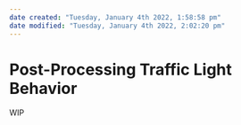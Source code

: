 ```yaml
---
date created: "Tuesday, January 4th 2022, 1:58:58 pm"
date modified: "Tuesday, January 4th 2022, 2:02:20 pm"
---
```


# Post-Processing Traffic Light Behavior

WIP
